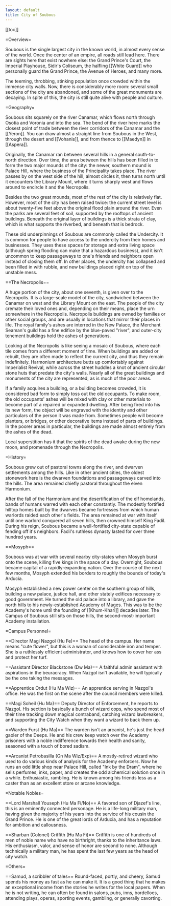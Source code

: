 ```yaml
---
layout: default
title: City of Soubous
---
```


[[toc]]

=Overview= 

Soubous is the single largest city in the known world, in almost every sense of the world. Once the center of an empire, all roads still lead here.  There are sights here that exist nowhere else: the Grand Prince's Court, the Imperial Playhouse, Sidir's Coliseum, the halfling [[White Guard]] who personally guard the Grand Prince, the Avenue of Heroes, and many more.

The teeming, throbbing, stinking population once crowded within the immense city walls.  Now, there is considerably more room: several small sections of the city are abandoned, and some of the great monuments are decaying.  In spite of this, the city is still quite alive with people and culture. 

=Geography=

Soubous sits squarely on the river Canamar, which flows north through Osotia and Voronia and into the sea.  The bend of the river here marks the closest point of trade between the river corridors of the Canamar and the [[Yeron]]. You can draw almost a straight line from Soubous in the West, through the desert and [[Vohanis]], and from thence to [[Maedyn]] in [[Aspera]].  

Originally, the Canamar ran between several hills in a general south-to-north direction.  Over time, the area between the hills has been filled in to form the two major mounds of the city: the newer, southern mound is Palace Hill, where the business of the Principality takes place.  The river passes by on the west side of the hill, almost circles it, then turns north until it encounters the Library Mount, where it turns sharply west and flows around to encircle it and the Necropolis.

Besides the two great mounds, most of the rest of the city is relatively flat.  However, most of the city has been raised twice:  the current street level is about twenty-five feet above the original flood plain around the river.  Even the parks are several feet of soil, supported by the rooftops of ancient buildings.  Beneath the original layer of buildings is a thick strata of clay, which is what supports the riverbed, and beneath that is bedrock.

These old underpinnings of Soubous are commonly called the Undercity.  It is common for people to have access to the undercity from their homes and businesses.  They uses these spaces for storage and extra living space (although spring flooding can make that a hazardous business), and it isn't uncommon to keep passageways to one's friends and neighbors open instead of closing them off.  In other places, the undercity has collapsed and been filled in with rubble, and new buildings placed right on top of the unstable mess.

==The Necropolis==

A huge portion of the city, about one seventh, is given over to the Necropolis.  It is a large-scale model of the city, sandwiched between the Canamar on west and the Library Mount on the east.  The people of the city cremate their loved ones and, depending on their means, place the urn somewhere in the Necropolis.  Necropolis buildings are owned by families or other social groups, and are usually in locations that mirror their places in life.  The royal family's ashes are interred in the New Palace, the Merchant Seaman's guild has a fine edifice by the blue-paved "river", and outer-city tenement buildings hold the ashes of generations.

Looking at the Necropolis is like seeing a mosaic of Soubous, where each tile comes from a different moment of time.  When buildings are added or rebuilt, they are often made to reflect the current city, and thus they remain indefinitely.  Harmonium architecture butts up comfortably against Imperialist Revival, while across the street huddles a knot of ancient circular stone huts that predate the city's walls.  Nearly all of the great buildings and monuments of the city are represented, as is much of the poor areas.

If a family acquires a building, or a building becomes crowded, it is considered bad form to simply toss out the old occupants.  To make room, the old occupants' ashes will be mixed with clay or other materials to become part of a repaired or expanded dwelling.  After being fired into his its new form, the object will be engraved with the identity and other particulars of the person it was made from.  Sometimes people will become planters, or bridges, or other decorative items instead of parts of buildings.  In the poorer areas in particular, the buildings are made almost entirely from the ashes of the dead.

Local superstition has it that the spirits of the dead awake during the new moon, and promenade through the Necropolis.  

=History=

Soubous grew out of pastoral towns along the river, and dwarven settlements among the hills.  Like in other ancient cities, the oldest stonework here is the dwarven foundations and passageways carved into the hills.  The area remained chiefly pastoral throughout the elven Harmonium.

After the fall of the Harmonium and the desertification of the elf homelands, bands of humans warred with each other constantly.  The modestly fortified hilltop homes built by the dwarves became fortresses from which human warlords raided each other's fields.  The area remained at war with itself until one warlord conquered all seven hills, then crowned himself King Fadil.  During his reign, Soubous became a well-fortified city-state capable of fending off it's neighbors.  Fadil's ruthless dynasty lasted for over three hundred years.

==Mosyph==

Soubous was at war with several nearby city-states when Mosyph burst onto the scene, killing five kings in the space of a day.  Overnight, Soubous became capital of a rapidly-expanding nation.  Over the course of the next few months, Mosyph extended his borders to roughly the bounds of today's Arducia.

Mosyph established a new power center on the southern group of hills, building a new palace, justice hall, and other stately edifices necessary to good government.  He turned the old palace into a library, and gave the north hills to his newly-established Academy of Mages.  This was to be the Academy's home until the founding of [[Khum-Khari]] decades later.  The Campus of Soubous still sits on those hills, the second-most-important Academy installation.

=Campus Personnel=

==Director Magi Nazgol (Hu Fe)==
The head of the campus. Her name means "cute flower", but this is a woman of considerable iron and temper. She is a ruthlessly efficient administrator, and knows how to cover her ass and protect her turf.  

==Assistant Director Blackstone (Dw Ma)==
A faithful admin assistant with aspirations in the beuracracy. When Nazgol isn't available, he will typically be the one taking the messages.

==Apprentice Ordut (Hu Ma Wiz)==
An apprentice serving in Nazgol's office.  He was the first on the scene after the council members were killed.

==Magi Soheil (Hu Ma)==
Deputy Director of Enforcement, he reports to Nazgol.  His section is basically a bunch of wizard cops, who spend most of their time tracking down magical contraband, catching wizard lawbreakers, and supporting the City Watch when they want a wizard to back them up.

==Warden Furst (Hu Ma)==
The warden isn't an arcanist, he's just the head gaoler of the Deeps.  He and his crew keep watch over the Academy prisoners with a noble indifference towards their health and sanity, seasoned with a touch of bored sadism.

==Arcanist Petrobasilla (Gn Ma Wiz/Exp)==
A mostly-retired wizard who used to do various kinds of analysis for the Academy enforcers.  Now he runs an odd little shop near Palace Hill, called "Ink by the Dram", where he sells perfumes, inks, paper, and creates the odd alchemical solution once in a while.  Enthusiastic, rambling.  He is known among his friends less as a caster than as an excellent store or arcane knowledge.

=Notable Nobles=

==Lord Marshall Youseph (Hu Ma Fi/No)==
A favored son of Djazef's line, this is an eminently connected personage.  He is a life-long military man, having given the majority of his years into the service of his cousin the Grand Prince.  He is one of the great lords of Arducia, and has a reputation for ambition and callousness.

==Sharban (Colonel) Griffith (Hu Ma Fi)==
Griffith is one of hundreds of men of noble name who have no birthright, thanks to the inheritance laws.  His enthusiasm, valor, and sense of honor are second to none.  Although technically a military man, he has spent the last few years as the head of city watch.

=Others=

==Samud, a scribbler of tales==
Round-faced, portly, and cheery, Samud spends his money as fast as he can make it.  It is a good thing that he makes an exceptional income from the stories he writes for the local papers.  When he is not writing, he can often be found in salons, pubs, inns, bordelloes, attending plays, operas, sporting events, gambling, or generally cavorting.

